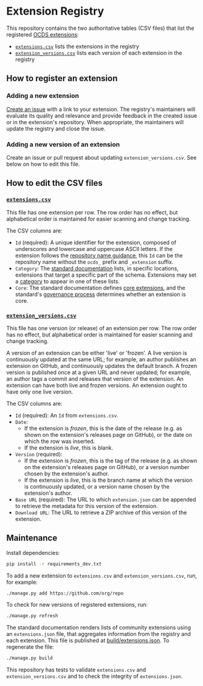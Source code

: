 # Extension Registry

This repository contains the two authoritative tables (CSV files) that list the registered [OCDS extensions](https://standard.open-contracting.org/latest/en/extensions/):

* [`extensions.csv`](/extensions.csv) lists the extensions in the registry
* [`extension_versions.csv`](/extension_versions.csv) lists each version of each extension in the registry

## How to register an extension

### Adding a new extension

[Create an issue](https://github.com/open-contracting/extension_registry/issues/new) with a link to your extension. The registry's maintainers will evaluate its quality and relevance and provide feedback in the created issue or in the extension's repository. When appropriate, the maintainers will update the registry and close the issue.

### Adding a new version of an extension

Create an issue or pull request about updating `extension_versions.csv`. See below on how to edit this file.

## How to edit the CSV files

### [`extensions.csv`](/extensions.csv)

This file has one extension per row. The row order has no effect, but alphabetical order is maintained for easier scanning and change tracking.

The CSV columns are:

* `Id` (required): A unique identifier for the extension, composed of underscores and lowercase and uppercase ASCII letters. If the extension follows the [repository name guidance](https://extensions.open-contracting.org/en/publishers/#repository-name), this `Id` can be the repository name without the `ocds_` prefix and `_extension` suffix.
*  `Category`: The [standard documentation](https://standard.open-contracting.org/) lists, in specific locations, extensions that target a specific part of the schema. Extensions may set a [category](https://github.com/open-contracting/standard-maintenance-scripts/blob/main/schema/extension-schema.json) to appear in one of these lists.
*  `Core`: The standard documentation defines [core extensions](https://standard.open-contracting.org/latest/en/extensions/), and the standard's [governance process](https://standard.open-contracting.org/latest/en/support/governance/) determines whether an extension is core.

### [`extension_versions.csv`](/extension_versions.csv)

This file has one version (or release) of an extension per row. The row order has no effect, but alphabetical order is maintained for easier scanning and change tracking.

A version of an extension can be either 'live' or 'frozen'. A live version is continuously updated at the same URL; for example, an author publishes an extension on GitHub, and continuously updates the default branch. A frozen version is published once at a given URL and never updated; for example, an author tags a commit and releases that version of the extension. An extension can have both live and frozen versions. An extension ought to have only one live version.

The CSV columns are:

* `Id` (required): An `Id` from `extensions.csv`.
* `Date`:
  * If the extension is *frozen*, this is the date of the release (e.g. as shown on the extension's releases page on GitHub), or the date on which the row was inserted.
  * If the extension is *live*, this is blank.
* `Version` (required):
  * If the extension is *frozen*, this is the tag of the release (e.g. as shown on the extension's releases page on GitHub), or a version number chosen by the extension's author.
  * If the extension is *live*, this is the branch name at which the version is continuously updated, or a version name chosen by the extension's author.
* `Base URL` (required): The URL to which `extension.json` can be appended to retrieve the metadata for this version of the extension.
* `Download URL`: The URL to retrieve a ZIP archive of this version of the extension.

## Maintenance

Install dependencies:

```bash
pip install -r requirements_dev.txt
```

To add a new extension to `extensions.csv` and `extension_versions.csv`, run, for example:

```bash
./manage.py add https://github.com/org/repo
```

To check for new versions of registered extensions, run:

```bash
./manage.py refresh
```

The standard documentation renders lists of community extensions using an `extensions.json` file, that aggregates information from the registry and each extension. This file is published at [build/extensions.json](/build/extensions.json). To regenerate the file:

```bash
./manage.py build
```

This repository has tests to validate `extensions.csv` and `extension_versions.csv` and to check the integrity of `extensions.json`.
